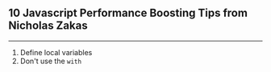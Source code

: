 ## 10 Javascript Performance Boosting Tips from Nicholas Zakas
---
1. Define local variables
2. Don't use the `with`